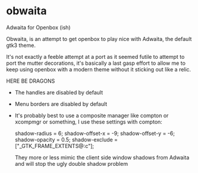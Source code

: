 obwaita
=======

Adwaita for Openbox (ish)

Obwaita, is an attempt to get openbox to play nice with Adwaita, the default
gtk3 theme.

It's not exactly a feeble attempt at a port as it seemed futile to attempt to 
port the mutter decorations, it's basically a last gasp effort to allow me to 
keep using openbox with a modern theme without it sticking out like a relic.

HERE BE DRAGONS

* The handles are disabled by default
* Menu borders are disabled by default
* It's probably best to use a composite manager like compton or xcompmgr or 
  something, I use these settings with compton:

  shadow-radius = 6;
  shadow-offset-x = -9;
  shadow-offset-y = -6;
  shadow-opacity = 0.5;
  shadow-exclude = ["_GTK_FRAME_EXTENTS@:c"];

  They more or less mimic the client side window shadows from Adwaita and will 
  stop the ugly double shadow problem
